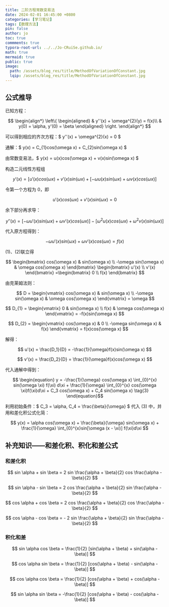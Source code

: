 ```yaml
---
title: 二阶方程常数变易法
date: 2024-02-01 16:45:00 +0800
categories: [学习笔记]
tags: [数理方法]
pin: false
author: jo
toc: true
commments: true
typora-root-url: ../../Jo-CRuiSe.github.io/
math: true
mermaid: true
public: true
image:
  path: /assets/blog_res/title/MethodOfVariationOfConstant.jpg
  lqip: /assets/blog_res/title/MethodOfVariationOfConstant.jpg
---
```


## 公式推导

已知方程：

$$ \begin{align*}
\left\{
\begin{aligned}
   & y''(x) + \omega^{2}(y) = f(x)\\
   & y(0) = \alpha, y'(0) = \beta
\end{aligned}
\right.
\end{align*} $$

可以得到相应的齐次方程：$ y''(x) + \omega^{2}(x) = 0 $

通解：$ y(x) = C_{1}cos(\omega x) + C_{2}sin(\omega x) $

由常数变易法，$ y(x) = u(x)cos(\omega x) + v(x)sin(\omega x) $

构造二元线性方程组

$$ y'(x) = [u'(x) cos(\omega x) + v'(x) sin(\omega x) + [-\omega u(x) sin(\omega x) + \omega v(x)cos(\omega x)] $$

令第一个方程为 0，即

$$\begin{equation}
u'(x) cos(\omega x) + v'(x) sin(\omega x) = 0 \tag{1}
\end{equation} $$

余下部分再求导：

$$ y''(x) = [-\omega u'(x) sin(\omega x) + \omega v'(x) cos(\omega x)] - [\omega^{2} u(x) cos(\omega x) + \omega^{2} v(x) sin(\omega x)] $$

代入原方程得到：

$$ \begin{equation}
-\omega u'(x) sin(\omega x) + \omega v'(x) cos(\omega x) = f(x) \tag{2}
\end{equation}$$

(1)、(2)联立得

$$ \begin{bmatrix}  
  cos(\omega x) & sin(\omega x) \\
  -\omega sin(\omega x) & \omega cos(\omega x)
\end{bmatrix} 
\begin{bmatrix}  
  u'(x) \\
  v'(x)
\end{bmatrix} 
=\begin{bmatrix} 
  0 \\
  f(x)
\end{bmatrix} $$

由克莱姆法则：

$$ D =  
\begin{vmatrix}  
  cos(\omega x) & sin(\omega x) \\
  -\omega sin(\omega x) & \omega cos(\omega x)
\end{vmatrix} 
= \omega $$

$$ D_{1} =  
\begin{vmatrix}  
  0 & sin(\omega x) \\
  f(x) & \omega cos(\omega x)
\end{vmatrix} 
= -f(x)sin(\omega x) $$

$$ D_{2} =  
\begin{vmatrix}  
  cos(\omega x) & 0  \\
  -\omega sin(\omega x) & f(x)  
\end{vmatrix} 
= f(x)cos(\omega x) $$

解得：

$$ u'(x) = \frac{D_1}{D} = -\frac{1}{\omega}f(x)sin(\omega x) $$

$$ v'(x) = \frac{D_2}{D} = \frac{1}{\omega}f(x)cos(\omega x) $$

代入通解中得到：

$$ \begin{equation}
y = -\frac{1}{\omega} cos(\omega x) \int_{0}^{x} sin(\omega \xi) f(\xi) d\xi + \frac{1}{\omega} \int_{0}^{x} cos(\omega \xi)f(\xi)d\xi + C_3 cos(\omega x) + C_4 sin(\omega x) \tag{3}
\end{equation}$$

利用初始条件：$ C_3 = \alpha, C_4 = \frac{\beta}{\omega} $ 代入 (3) 中，并用和差化积公式化简：

$$ y(x) = \alpha cos(\omega x) + \frac{\beta}{\omega} sin(\omega x) + \frac{1}{\omega} \int_{0}^{x}sin[\omega (x - \xi)] f(\xi)d\xi $$

## 补充知识——和差化积、积化和差公式

### 和差化积

$$ sin \alpha + sin \beta = 2 sin \frac{\alpha + \beta}{2} cos \frac{\alpha - \beta}{2}  $$

$$ sin \alpha - sin \beta = 2 cos \frac{\alpha + \beta}{2} sin \frac{\alpha - \beta}{2} $$

$$ cos \alpha + cos \beta = 2 cos \frac{\alpha + \beta}{2} cos \frac{\alpha - \beta}{2}  $$

$$ cos \alpha - cos \beta = - 2 sin \frac{\alpha + \beta}{2} sin \frac{\alpha - \beta}{2}  $$

### 积化和差

$$ sin \alpha cos \beta = \frac{1}{2} [sin(\alpha + \beta) + sin(\alpha - \beta)] $$

$$ cos \alpha sin \beta = \frac{1}{2} [cos(\alpha + \beta) - sin(\alpha - \beta)] $$

$$ cos \alpha cos \beta = \frac{1}{2} [cos(\alpha + \beta) + cos(\alpha - \beta)] $$

$$ sin \alpha sin \beta = -\frac{1}{2} [cos(\alpha + \beta) - cos(\alpha - \beta)] $$

